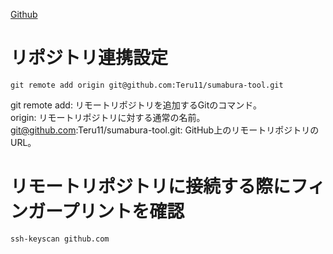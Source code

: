[Github](https://github.com/Teru11/sumabura-tool)

# リポジトリ連携設定
```shell
git remote add origin git@github.com:Teru11/sumabura-tool.git
```
git remote add: リモートリポジトリを追加するGitのコマンド。<br>
origin: リモートリポジトリに対する通常の名前。<br>
git@github.com:Teru11/sumabura-tool.git: GitHub上のリモートリポジトリのURL。<br>


# リモートリポジトリに接続する際にフィンガープリントを確認
```shell
ssh-keyscan github.com
```

